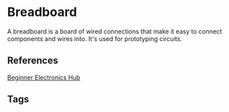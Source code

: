 # Breadboard 

A breadboard is a board of wired connections that make it easy to connect components and wires into. It's used for prototyping circuits.  

## References
[Beginner Electronics Hub](../202305062158)

## Tags
